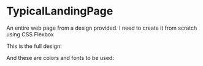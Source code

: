 # TypicalLandingPage
An entire web page from a design provided. I need to create it from scratch using CSS Flexbox

This is the full design:


And these are colors and fonts to be used:
